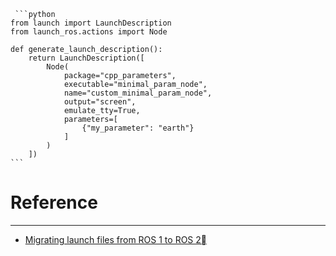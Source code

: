 


     ```python
    from launch import LaunchDescription
    from launch_ros.actions import Node

    def generate_launch_description():
        return LaunchDescription([
            Node(
                package="cpp_parameters",
                executable="minimal_param_node",
                name="custom_minimal_param_node",
                output="screen",
                emulate_tty=True,
                parameters=[
                    {"my_parameter": "earth"}
                ]
            )
        ])
    ```


# Reference
---
* [Migrating launch files from ROS 1 to ROS 2](https://docs.ros.org/en/foxy/How-To-Guides/Launch-files-migration-guide.html)